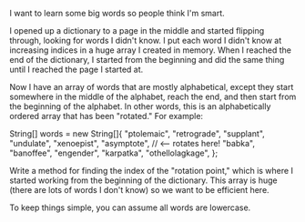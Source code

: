  I want to learn some big words so people think I'm smart.

I opened up a dictionary to a page in the middle and started flipping through, looking for words I didn't know. I put each word I didn't know at increasing indices in a huge array I created in memory. When I reached the end of the dictionary, I started from the beginning and did the same thing until I reached the page I started at.

Now I have an array of words that are mostly alphabetical, except they start somewhere in the middle of the alphabet, reach the end, and then start from the beginning of the alphabet. In other words, this is an alphabetically ordered array that has been "rotated." For example:

  String[] words = new String[]{
    "ptolemaic",
    "retrograde",
    "supplant",
    "undulate",
    "xenoepist",
    "asymptote",  // <-- rotates here!
    "babka",
    "banoffee",
    "engender",
    "karpatka",
    "othellolagkage",
};

Write a method for finding the index of the "rotation point," which is where I started working from the beginning of the dictionary. This array is huge (there are lots of words I don't know) so we want to be efficient here.

To keep things simple, you can assume all words are lowercase. 